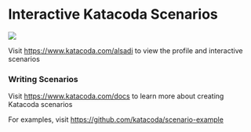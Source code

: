 # Interactive Katacoda Scenarios

[![](http://shields.katacoda.com/katacoda/alsadi/count.svg)](https://www.katacoda.com/alsadi "Get your profile on Katacoda.com")

Visit https://www.katacoda.com/alsadi to view the profile and interactive scenarios

### Writing Scenarios
Visit https://www.katacoda.com/docs to learn more about creating Katacoda scenarios

For examples, visit https://github.com/katacoda/scenario-example
